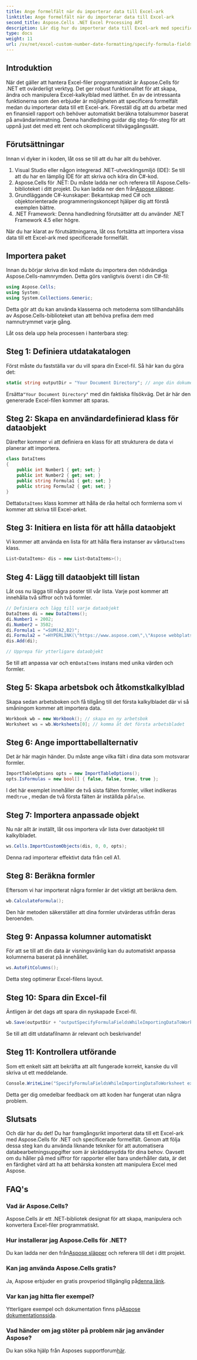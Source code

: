 ```yaml
---
title: Ange formelfält när du importerar data till Excel-ark
linktitle: Ange formelfält när du importerar data till Excel-ark
second_title: Aspose.Cells .NET Excel Processing API
description: Lär dig hur du importerar data till Excel-ark med specificerade formelfält med Aspose.Cells för .NET i denna detaljerade självstudiekurs.
type: docs
weight: 11
url: /sv/net/excel-custom-number-date-formatting/specify-formula-fields-while-importing-data-to-worksheet-in-excel/
---
```

## Introduktion

När det gäller att hantera Excel-filer programmatiskt är Aspose.Cells för .NET ett ovärderligt verktyg. Det ger robust funktionalitet för att skapa, ändra och manipulera Excel-kalkylblad med lätthet. En av de intressanta funktionerna som den erbjuder är möjligheten att specificera formelfält medan du importerar data till ett Excel-ark. Föreställ dig att du arbetar med en finansiell rapport och behöver automatiskt beräkna totalsummor baserat på användarinmatning. Denna handledning guidar dig steg-för-steg för att uppnå just det med ett rent och okomplicerat tillvägagångssätt.

## Förutsättningar

Innan vi dyker in i koden, låt oss se till att du har allt du behöver. 

1. Visual Studio eller någon integrerad .NET-utvecklingsmiljö (IDE): Se till att du har en lämplig IDE för att skriva och köra din C#-kod.
2.  Aspose.Cells för .NET: Du måste ladda ner och referera till Aspose.Cells-biblioteket i ditt projekt. Du kan ladda ner den från[Aspose släpper](https://releases.aspose.com/cells/net/).
3. Grundläggande C#-kunskaper: Bekantskap med C# och objektorienterade programmeringskoncept hjälper dig att förstå exemplen bättre.
4. .NET Framework: Denna handledning förutsätter att du använder .NET Framework 4.5 eller högre.

När du har klarat av förutsättningarna, låt oss fortsätta att importera vissa data till ett Excel-ark med specificerade formelfält.

## Importera paket

Innan du börjar skriva din kod måste du importera den nödvändiga Aspose.Cells-namnrymden. Detta görs vanligtvis överst i din C#-fil:

```csharp
using Aspose.Cells;
using System;
using System.Collections.Generic;
```

Detta gör att du kan använda klasserna och metoderna som tillhandahålls av Aspose.Cells-biblioteket utan att behöva prefixa dem med namnutrymmet varje gång.

Låt oss dela upp hela processen i hanterbara steg:

## Steg 1: Definiera utdatakatalogen

Först måste du fastställa var du vill spara din Excel-fil. Så här kan du göra det:

```csharp
static string outputDir = "Your Document Directory"; // ange din dokumentkatalog här
```

 Ersätta`"Your Document Directory"` med din faktiska filsökväg. Det är här den genererade Excel-filen kommer att sparas.

## Steg 2: Skapa en användardefinierad klass för dataobjekt

Därefter kommer vi att definiera en klass för att strukturera de data vi planerar att importera.

```csharp
class DataItems
{
    public int Number1 { get; set; }
    public int Number2 { get; set; }
    public string Formula1 { get; set; }
    public string Formula2 { get; set; }
}
```

 Detta`DataItems` klass kommer att hålla de råa heltal och formlerna som vi kommer att skriva till Excel-arket. 

## Steg 3: Initiera en lista för att hålla dataobjekt

 Vi kommer att använda en lista för att hålla flera instanser av vår`DataItems` klass.

```csharp
List<DataItems> dis = new List<DataItems>();
```

## Steg 4: Lägg till dataobjekt till listan

Låt oss nu lägga till några poster till vår lista. Varje post kommer att innehålla två siffror och två formler.

```csharp
// Definiera och lägg till varje dataobjekt
DataItems di = new DataItems();
di.Number1 = 2002;
di.Number2 = 3502;
di.Formula1 = "=SUM(A2,B2)";
di.Formula2 = "=HYPERLINK(\"https://www.aspose.com\",\"Aspose webbplats\"";
dis.Add(di);

// Upprepa för ytterligare dataobjekt
```

 Se till att anpassa var och en`DataItems` instans med unika värden och formler.

## Steg 5: Skapa arbetsbok och åtkomstkalkylblad

Skapa sedan arbetsboken och få tillgång till det första kalkylbladet där vi så småningom kommer att importera data.

```csharp
Workbook wb = new Workbook(); // skapa en ny arbetsbok
Worksheet ws = wb.Worksheets[0]; // komma åt det första arbetsbladet
```

## Steg 6: Ange importtabellalternativ

Det är här magin händer. Du måste ange vilka fält i dina data som motsvarar formler. 

```csharp
ImportTableOptions opts = new ImportTableOptions();
opts.IsFormulas = new bool[] { false, false, true, true };
```

 I det här exemplet innehåller de två sista fälten formler, vilket indikeras med`true` , medan de två första fälten är inställda på`false`.

## Steg 7: Importera anpassade objekt

Nu när allt är inställt, låt oss importera vår lista över dataobjekt till kalkylbladet.

```csharp
ws.Cells.ImportCustomObjects(dis, 0, 0, opts);
```

Denna rad importerar effektivt data från cell A1.

## Steg 8: Beräkna formler

Eftersom vi har importerat några formler är det viktigt att beräkna dem.

```csharp
wb.CalculateFormula();
```

Den här metoden säkerställer att dina formler utvärderas utifrån deras beroenden.

## Steg 9: Anpassa kolumner automatiskt

För att se till att din data är visningsvänlig kan du automatiskt anpassa kolumnerna baserat på innehållet.

```csharp
ws.AutoFitColumns();
```

Detta steg optimerar Excel-filens layout. 

## Steg 10: Spara din Excel-fil

Äntligen är det dags att spara din nyskapade Excel-fil. 

```csharp
wb.Save(outputDir + "outputSpecifyFormulaFieldsWhileImportingDataToWorksheet.xlsx");
```

Se till att ditt utdatafilnamn är relevant och beskrivande!

## Steg 11: Kontrollera utförande

Som ett enkelt sätt att bekräfta att allt fungerade korrekt, kanske du vill skriva ut ett meddelande.

```csharp
Console.WriteLine("SpecifyFormulaFieldsWhileImportingDataToWorksheet executed successfully.");
```

Detta ger dig omedelbar feedback om att koden har fungerat utan några problem.

## Slutsats

Och där har du det! Du har framgångsrikt importerat data till ett Excel-ark med Aspose.Cells för .NET och specificerade formelfält. Genom att följa dessa steg kan du använda liknande tekniker för att automatisera databearbetningsuppgifter som är skräddarsydda för dina behov. Oavsett om du håller på med siffror för rapporter eller bara underhåller data, är det en färdighet värd att ha att behärska konsten att manipulera Excel med Aspose.

## FAQ's

### Vad är Aspose.Cells?
Aspose.Cells är ett .NET-bibliotek designat för att skapa, manipulera och konvertera Excel-filer programmatiskt.

### Hur installerar jag Aspose.Cells för .NET?
 Du kan ladda ner den från[Aspose släpper](https://releases.aspose.com/cells/net/) och referera till det i ditt projekt.

### Kan jag använda Aspose.Cells gratis?
 Ja, Aspose erbjuder en gratis provperiod tillgänglig på[denna länk](https://releases.aspose.com/).

### Var kan jag hitta fler exempel?
 Ytterligare exempel och dokumentation finns på[Aspose dokumentationssida](https://reference.aspose.com/cells/net/).

### Vad händer om jag stöter på problem när jag använder Aspose?
Du kan söka hjälp från Asposes supportforum[här](https://forum.aspose.com/c/cells/9).
 